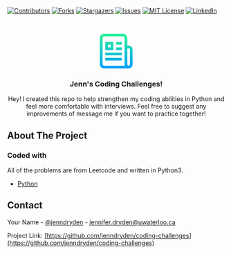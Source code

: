 <!--
*** Thanks for checking out the Best-README-Template. If you have a suggestion
*** that would make this better, please fork the repo and create a pull request
*** or simply open an issue with the tag "enhancement".
*** Thanks again! Now go create something AMAZING! :D
-->



<!-- PROJECT SHIELDS -->
<!--
*** I'm using markdown "reference style" links for readability.
*** Reference links are enclosed in brackets [ ] instead of parentheses ( ).
*** See the bottom of this document for the declaration of the reference variables
*** for contributors-url, forks-url, etc. This is an optional, concise syntax you may use.
*** https://www.markdownguide.org/basic-syntax/#reference-style-links
-->
[![Contributors][contributors-shield]][contributors-url]
[![Forks][forks-shield]][forks-url]
[![Stargazers][stars-shield]][stars-url]
[![Issues][issues-shield]][issues-url]
[![MIT License][license-shield]][license-url]
[![LinkedIn][linkedin-shield]][linkedin-url]



<!-- PROJECT LOGO -->
<br />
<p align="center">
  <a href="https://github.com/othneildrew/Best-README-Template">
    <img src="images/logo.png" alt="Logo" width="80" height="80">
  </a>

  <h3 align="center">Jenn's Coding Challenges!</h3>

  <p align="center">
    Hey! I created this repo to help strengthen my coding abilities in Python and feel more comfortable with interviews. Feel free to suggest any improvements of message me if you want to practice together!
    <br />



<!-- ABOUT THE PROJECT -->
## About The Project

### Coded with 
All of the problems are from Leetcode and written in Python3.
* [Python](https://docs.python.org)



<!-- CONTACT -->
## Contact

Your Name - [@jenndryden](https://twitter.com/jenndryden) - jennifer.dryden@uwaterloo.ca

Project Link: [https://github.com/jenndryden/coding-challenges](https://github.com/jenndryden/coding-challenges)




<!-- MARKDOWN LINKS & IMAGES -->
<!-- https://www.markdownguide.org/basic-syntax/#reference-style-links -->
[contributors-shield]: https://img.shields.io/github/contributors/jenndryden/coding-challenge.svg?style=for-the-badge
[contributors-url]: https://github.com/jenndryden/coding-challenge/graphs/contributors
[forks-shield]: https://img.shields.io/github/forks/jenndryden/coding-challenge.svg?style=for-the-badge
[forks-url]: https://github.com/jenndryden/coding-challenge/network/members
[stars-shield]: https://img.shields.io/github/stars/jenndryden/coding-challenge.svg?style=for-the-badge
[stars-url]: https://github.com/jenndryden/coding-challenge/stargazers
[issues-shield]: https://img.shields.io/github/issues/jenndryden/coding-challenge.svg?style=for-the-badge
[issues-url]: https://github.com/jenndryden/coding-challenge/issues
[license-shield]: https://img.shields.io/github/license/jenndryden/coding-challenge.svg?style=for-the-badge
[license-url]: https://github.com/jenndryden/coding-challenge/blob/master/LICENSE.txt
[linkedin-shield]: https://img.shields.io/badge/-LinkedIn-black.svg?style=for-the-badge&logo=linkedin&colorB=555
[linkedin-url]: https://linkedin.com/in/jennifer-dryden

